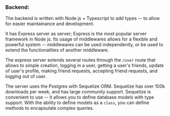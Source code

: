 ### Backend:

The backend is written with Node js + Typescript to add types -- to allow for easier maintainance and development.

It has Express server as server; Express is the most popular server framework in Node js. Its usage of middlewares allows for a flexible and powerful system -- middlewares can be used independently, or be used to extend the functionalities of another middleware.

The express server extends several routes through the `/user` route that allows to simple creation, logging in a user, getting a user's friends, update of user's profile, making friend requests, accepting friend requests, and logging out of user.

The server uses the Postgres with Sequelize ORM. Sequelize has over 100k downloads per week, and has large community support. Sequelize is convenient to use -- it allows you to define database models with type support. With the ability to define models as a `class`, you can define methods to encapsulate complex queries. 
